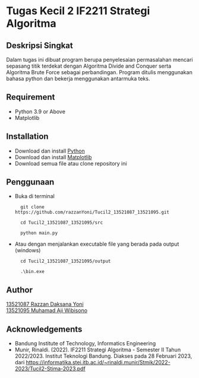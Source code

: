 # Tugas Kecil 2 IF2211 Strategi Algoritma
## Deskripsi Singkat
Dalam tugas ini dibuat program berupa penyelesaian permasalahan mencari sepasang titik terdekat dengan Algoritma Divide and Conquer serta Algoritma Brute Force sebagai perbandingan. Program ditulis menggunakan bahasa python dan bekerja menggunakan antarmuka teks.



## Requirement
- Python 3.9 or Above
- Matplotlib

## Installation
- Download dan install [Python](https://www.python.org/downloads/)
- Download dan install [Matplotlib](https://matplotlib.org/stable/users/installing/index.html)
- Download semua file atau clone repository ini

## Penggunaan
- Buka di terminal
    >
        git clone https://github.com/razzanYoni/Tucil2_13521087_13521095.git
                
        cd Tucil2_13521087_13521095/src
        
        python main.py

- Atau dengan menjalankan executable file yang berada pada output (windows)
    >
        cd Tucil2_13521087_13521095/output

        .\bin.exe

## Author
[13521087 Razzan Daksana Yoni](https://github.com/razzanYoni)</br>
[13521095 Muhamad Aji Wibisono](https://github.com/MuhamadAjiW)

## Acknowledgements
- Bandung Institute of Technology, Informatics Engineering
- Munir, Rinaldi. (2022). IF2211 Strategi Algoritma - Semester II Tahun 2022/2023. Institut Teknologi Bandung. Diakses pada 28 Februari 2023, dari https://informatika.stei.itb.ac.id/~rinaldi.munir/Stmik/2022-2023/Tucil2-Stima-2023.pdf
